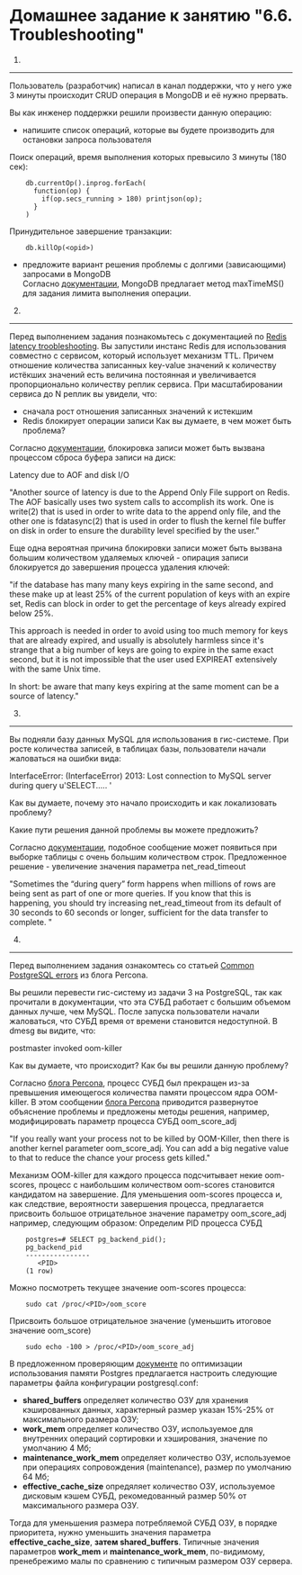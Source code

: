 Домашнее задание к занятию "6.6. Troubleshooting"
===

1.
---
Пользователь (разработчик) написал в канал поддержки, что у него уже 3 минуты происходит CRUD операция в MongoDB и её нужно прервать.

Вы как инженер поддержки решили произвести данную операцию:

- напишите список операций, которые вы будете производить для остановки запроса пользователя

Поиск операций, время выполнения которых превысило 3 минуты (180 сек):

		db.currentOp().inprog.forEach(
		  function(op) {
		    if(op.secs_running > 180) printjson(op);
		  }
		)

Принудительное завершение транзакции:

		db.killOp(<opid>)

- предложите вариант решения проблемы с долгими (зависающими) запросами в MongoDB  
 Согласно [документации](https://docs.mongodb.com/manual/tutorial/terminate-running-operations/), MongoDB предлагает метод maxTimeMS() для задания лимита выполнения операции.

2.
---
Перед выполнением задания познакомьтесь с документацией по [Redis latency troobleshooting](https://redis.io/topics/latency).
Вы запустили инстанс Redis для использования совместно с сервисом, который использует механизм TTL. Причем отношение количества записанных key-value значений к количеству истёкших значений есть величина постоянная и увеличивается пропорционально количеству реплик сервиса.
При масштабировании сервиса до N реплик вы увидели, что:
- сначала рост отношения записанных значений к истекшим
- Redis блокирует операции записи
Как вы думаете, в чем может быть проблема?

Согласно [документации](https://redis.io/topics/latency), блокировка записи может быть вызвана процессом сброса буфера записи на диск:

Latency due to AOF and disk I/O

"Another source of latency is due to the Append Only File support on Redis. The AOF basically uses two system calls to accomplish its work. One is write(2) that is used in order to write data to the append only file, and the other one is fdatasync(2) that is used in order to flush the kernel file buffer on disk in order to ensure the durability level specified by the user."

Еще одна вероятная причина блокировки записи может быть вызвана большим количеством удаляемых ключей - опирация записи блокируется до завершения процесса удаления ключей:

"if the database has many many keys expiring in the same second, and these make up at least 25% of the current population of keys with an expire set, Redis can block in order to get the percentage of keys already expired below 25%.

This approach is needed in order to avoid using too much memory for keys that are already expired, and usually is absolutely harmless since it's strange that a big number of keys are going to expire in the same exact second, but it is not impossible that the user used EXPIREAT extensively with the same Unix time.

In short: be aware that many keys expiring at the same moment can be a source of latency."

3.
---
Вы подняли базу данных MySQL для использования в гис-системе. При росте количества записей, в таблицах базы, пользователи начали жаловаться на ошибки вида:

InterfaceError: (InterfaceError) 2013: Lost connection to MySQL server during query u'SELECT..... '

Как вы думаете, почему это начало происходить и как локализовать проблему?

Какие пути решения данной проблемы вы можете предложить?

Согласно [документации](https://dev.mysql.com/doc/refman/8.0/en/error-lost-connection.html), подобное сообщение может появиться при выборке таблицы с очень большим количеством строк. Предложенное решение - увеличение значения параметра net_read_timeout

"Sometimes the “during query” form happens when millions of rows are being sent as part of one or more queries. If you know that this is happening, you should try increasing net_read_timeout from its default of 30 seconds to 60 seconds or longer, sufficient for the data transfer to complete. "

4.
---
Перед выполнением задания ознакомтесь со статьей [Common PostgreSQL errors](https://www.percona.com/blog/2020/06/05/10-common-postgresql-errors/) из блога Percona.

Вы решили перевести гис-систему из задачи 3 на PostgreSQL, так как прочитали в документации, что эта СУБД работает с большим объемом данных лучше, чем MySQL.
После запуска пользователи начали жаловаться, что СУБД время от времени становится недоступной. В dmesg вы видите, что:

postmaster invoked oom-killer

Как вы думаете, что происходит?
Как бы вы решили данную проблему?

Согласно [блога Percona](https://www.percona.com/blog/2020/06/05/10-common-postgresql-errors/), процесс СУБД был прекращен из-за превышения имеющегося количества памяти процессом ядра OOM-killer. В этом сообщении [блога Percona](https://www.percona.com/blog/2019/08/02/out-of-memory-killer-or-savior/) приводится развернутое объяснение проблемы и предложены методы решения, например, модифицировать параметр процесса СУБД oom_score_adj

"If you really want your process not to be killed by OOM-Killer, then there is another kernel parameter oom_score_adj. You can add a big negative value to that to reduce the chance your process gets killed."

 Механизм OOM-killer для каждого процесса подсчитывает некие oom-scores, процесс с наибольшим количеством oom-scores становится кандидатом на завершение. Для уменьшения oom-scores процесса и, как следствие, вероятности завершения процесса, предлагается присвоить большое отрицательное значение параметру oom_score_adj например, следующим образом:
Определим PID процесса СУБД 
	
		postgres=# SELECT pg_backend_pid();
		pg_backend_pid 
		----------------
		   <PID> 
		(1 row)
Можно посмотреть текущее значение oom-scores процесса:

		sudo cat /proc/<PID>/oom_score  
Присвоить большое отрицательное значение (уменьшить итоговое значение oom_score)

		sudo echo -100 > /proc/<PID>/oom_score_adj

 В предложенном проверяющим [документе](https://www.enterprisedb.com/postgres-tutorials/how-tune-postgresql-memory) по оптимизации использования памяти Postgres предлагается настроить следующие параметры файла конфигурации  postgresql.conf:

- **shared_buffers** определяет количество ОЗУ для хранения кэшированных данных, характерный размер указан 15%-25% от максимального размера ОЗУ;
- **work_mem** определяет количество ОЗУ, используемое для внутренних операций сортировки и хэширования, значение по умолчанию 4 Мб;
- **maintenance_work_mem** определяет количество ОЗУ, используемое при операциях сопровождения (maintenance), размер по умолчанию 64 Мб;
- **effective_cache_size** опредяляет количество ОЗУ, используемое дисковым кэшем СУБД, рекомедованный размер 50% от максимального размера ОЗУ.

 Тогда для уменьшения размера потребляемой СУБД ОЗУ, в порядке приоритета, нужно уменьшить значения параметра **effective_cache_size**, **затем shared_buffers**.
 Типичные значения параметров **work_mem** и **maintenance_work_mem**, по-видимому, пренебрежимо малы по сравнению с типичным размером ОЗУ сервера.
